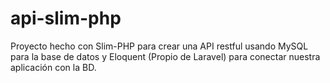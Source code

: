 # api-slim-php
Proyecto hecho con Slim-PHP para crear una API restful usando MySQL para la base de datos y Eloquent (Propio de Laravel) para conectar nuestra aplicación con la BD.

